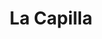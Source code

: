---
title: La Capilla
nombre_comunidad: La Capilla
municipio: El Bagre
departamento: Antioquia
descripcion: >-
  Comunidad ubicada a 2 horas del casco urbano,  territorio permeado por el
  conflicto armado y  las crecientes súbitas durante época de invierno,  lo que
  ha dejado familias damnificadas que se han reubicado dentro de la misma
  comunidad.

  Por otro lado, esta comunidad posee una riqueza de culturas, la mayoría sus
  pobladores provienen de otros departamentos, Córdoba, Quibdó, Sucre y Bolívar,
  que llegaron hace años en busca de mejores condiciones de vida.

  Es una comunidad que comparten prácticas religiosas (principalmente cristiana)
  y costumbres, que las agrupa y cohesiona. Por ser una comunidad pequeña, los
  lazos vecinales son muy cercanos, todos se conocen y trabajan
  cooperativamente.

  La Comunidad hace parte del proceso de reparación colectiva del corregimiento
  de Puerto López, implementado por la Unidad de víctimas en el marco de la
  política pública de víctimas (Ley 1448).
num_personas: 175
num_familias: 38
min_distancia_casco_urbano: 90
km_distancia_casco_urbano: 50
vias_acceso: >-
  Se encuentra a 2 horas del casco urbano, vía destapada, con algunos tramos de
  mayor dificultad de acceso. En temporadas de lluvia podría dificultarse la
  movilidad.
infraestructura_comunitaria:
  - Institución educativa
  - ' Caseta comunal (Mejorada y dotada en el marco de los PDET)'
  - ' Cancha de futbol'
  - Puesto de Malaria
notas_infraestructura_comunitaria: null
liderazgo_comunidad:
  - >-
    La Capilla cuenta con liderazgos representativos como el presidente de la
    JAC que no solo se caracteriza por su liderazgo en la vereda si no a nivel
    municipal - departamental y nacional. Se identifican liderazgos tanto de
    hombres como de mujeres los cuales trabajan en pro de la comunidad.
inclusion_diversidad_genero: >-
  Comunidad que se reconoce como población afrodescendiente. Mujeres organizadas
  y con liderazgos representativos en la vereda. Se identifica población en
  condición de discapacidad principalmente cognitiva y auditiva.
comentarios_conectividad: null
punto_SOLE: 'Tienda de Emilton '
comentarios_punto_SOLE:
  - >-
    https://padlet.com/lacapillacomunidad/sole-comunidad-la-capilla-hf7kzw6wg6ao9nmm
ppales_actividades_economicas_vocacion_productiva: []
comentarios_ppales_actividades_economicas_vocacion_productiva: >-
  Cultivos agrícolas para la seguridad alimentaria (yuca, plátano, sandia, arroz
  )
comunidad_sostenible_uso_suelo: null
org_con_proyeccion: []
servicios_publicos_comunidades_focalizadas: []
comunidades_focalizadas_educacion_infraestructura_educativa:
  - Cuenta con un centro educativo rural
  - ' (preescolar - 5). Estudian actualmente 20 NN'
  - '  La infraestructura está en pésimas condiciones - no cuenta con unidades sanitarias - solo un salón disponible y con sillas en mal estado'
  - >-
    Los estudiantes de  bachillerato se trasladan a la vereda La Bonga 
    Institución Educativa Villa Chica.
comunidades_focalizadas_practicas_organizativas: []
conectividad_minima: Malo
iniciativas_priorizadas:
  - >-
    Fortalecimiento de los medios de vida de familias campesinas en la 
    generación de capacidades y  habilidades técnicas - comerciales y
    financieras necesarias para la reactivación de la piscicultura y
    transferencia tecnológica para los cultivos de sandía y ají bajo un modelo
    de sostenibilidad ambiental.
org_focalizada: []
riesgo: null
otros_programas_USAID: []
alianzas_colaboradores: []
posibilidad_iniciativas_conjuntas_aliados_2: []
actividades_ocio:
  - Acciones colectivas bienestar comunitario
  - ' Reuniones periódicas que realiza la JAC'
  - |2-
     
    Encuentros religiosos - deportivos y culturales. 
medios_comunicacion_narrativas_locales:
  - Colectivo Gente y Bosques
num_visitas_realizadas: null
num_diagnosticos_rurales_participativos_realizados: null
infraestructura_salud_atencion_psicosocial:
  - >-
    Participación en el proceso de rehabilitación psicosocial (Estrategia
    Entrelazando) liderada por la unidad de víctimas en el marco del proceso de
    reparación colectiva
  - >-

    A través del convenio HOMO USAID OIM el ESE HOSPITAL NUESTRA SEÑORA DEL
    CARMEN ofrece servicio de telemedicina para psiquiatría y psicología.
notas_infraestructura_salud_atencion_psicosocial: null
num_visitas_predio: null
url: /reportes/la-capilla
layout: comunidad
download_file: /reportes/la-capilla.pdf

---